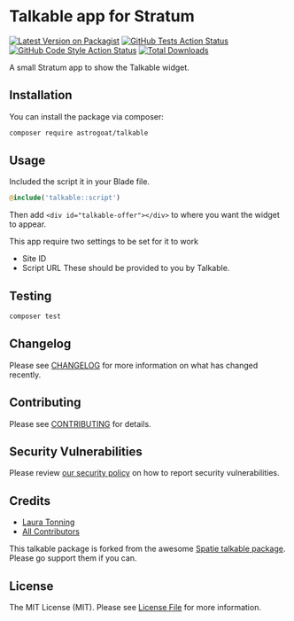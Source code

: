 # Talkable app for Stratum

[![Latest Version on Packagist](https://img.shields.io/packagist/v/astrogoat/talkable.svg?style=flat-square)](https://packagist.org/packages/astrogoat/talkable)
[![GitHub Tests Action Status](https://img.shields.io/github/workflow/status/astrogoat/talkable/run-tests?label=tests)](https://github.com/astrogoat/talkable/actions?query=workflow%3Arun-tests+branch%3Amain)
[![GitHub Code Style Action Status](https://img.shields.io/github/workflow/status/astrogoat/talkable/Check%20&%20fix%20styling?label=code%20style)](https://github.com/astrogoat/talkable/actions?query=workflow%3A"Check+%26+fix+styling"+branch%3Amain)
[![Total Downloads](https://img.shields.io/packagist/dt/astrogoat/talkable.svg?style=flat-square)](https://packagist.org/packages/astrogoat/talkable)

A small Stratum app to show the Talkable widget.

## Installation

You can install the package via composer:

```bash
composer require astrogoat/talkable
```

## Usage
Included the script it in your Blade file.
```php
@include('talkable::script')
```

Then add `<div id="talkable-offer"></div>` to where you want the widget to appear.

This app require two settings to be set for it to work
- Site ID
- Script URL
These should be provided to you by Talkable.

## Testing

```bash
composer test
```

## Changelog

Please see [CHANGELOG](CHANGELOG.md) for more information on what has changed recently.

## Contributing

Please see [CONTRIBUTING](.github/CONTRIBUTING.md) for details.

## Security Vulnerabilities

Please review [our security policy](../../security/policy) on how to report security vulnerabilities.

## Credits

- [Laura Tonning](https://github.com/astrogoat)
- [All Contributors](../../contributors)

This talkable package is forked from the awesome [Spatie talkable package](https://github.com/spatie/package-talkable-laravel#support-us). Please go support them if you can.




## License

The MIT License (MIT). Please see [License File](LICENSE.md) for more information.
